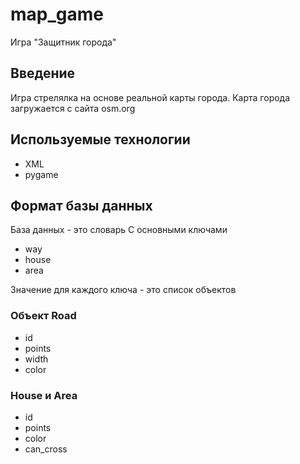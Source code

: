 # map_game
Игра "Защитник города"

## Введение

Игра стрелялка на основе реальной карты города.
Карта города загружается с сайта osm.org

## Используемые технологии

* XML
* pygame

## Формат базы данных

База данных - это словарь
С основными ключами

* way
* house
* area

Значение для каждого ключа - это список объектов

### Объект Road
 
* id
* points
* width
* color

### House и Area

* id
* points
* color
* can_cross